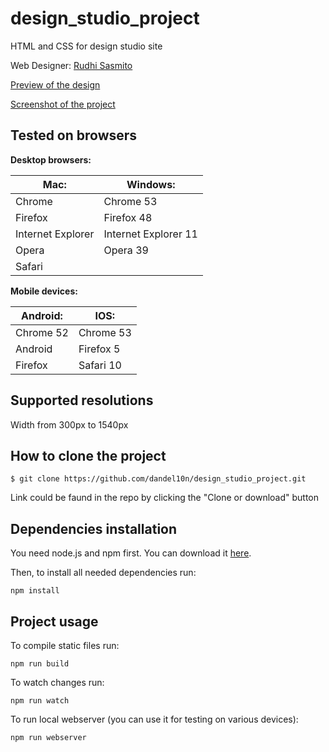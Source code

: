 # design_studio_project
HTML and CSS for design studio site

Web Designer: [Rudhi Sasmito](https://www.behance.net/rudhisasmito)

[Preview of the design](https://www.behance.net/gallery/23072539/Fe-Responsive-Webdesign-Template)

[Screenshot of the project](preview.jpg)

## Tested on browsers

**Desktop browsers:**

 Mac:  |Windows:             |
-------|---------------------|
Chrome | Chrome 53
Firefox | Firefox 48 
Internet Explorer | Internet Explorer 11
Opera	|Opera 39
Safari |

**Mobile devices:**

Android:|IOS:|
--------|----|
Chrome 52| Chrome 53
Android|Firefox 5
Firefox|Safari 10

## Supported resolutions

Width from 300px to 1540px

## How to clone the project

`$ git clone https://github.com/dandel10n/design_studio_project.git` 

Link could be faund in the repo by clicking the "Clone or download" button

## Dependencies installation 

You need node.js and npm first. You can download it [here](https://nodejs.org/en/download/).

Then, to install all needed dependencies run:

```
npm install
```

## Project usage

To compile static files run:

```
npm run build
```

To watch changes run:

```
npm run watch
```

To run local webserver (you can use it for testing on various devices):

```
npm run webserver
```
